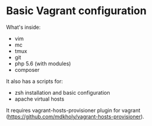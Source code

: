 # Basic Vagrant configuration

What's inside:
* vim
* mc
* tmux
* git
* php 5.6 (with modules)
* composer

It also has a scripts for:
* zsh installation and basic configuration
* apache virtual hosts

It requires vagrant-hosts-provisioner plugin for vagrant (https://github.com/mdkholy/vagrant-hosts-provisioner).
